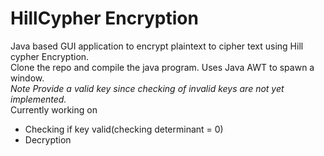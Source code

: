# HillCypher Encryption

Java based GUI application to encrypt plaintext to cipher text using Hill cypher Encryption.\
Clone the repo and compile the java program. Uses Java AWT to spawn a window.\
*Note Provide a valid key since checking of invalid keys are not yet implemented.*\
Currently working on
- Checking if key valid(checking determinant = 0)
- Decryption

